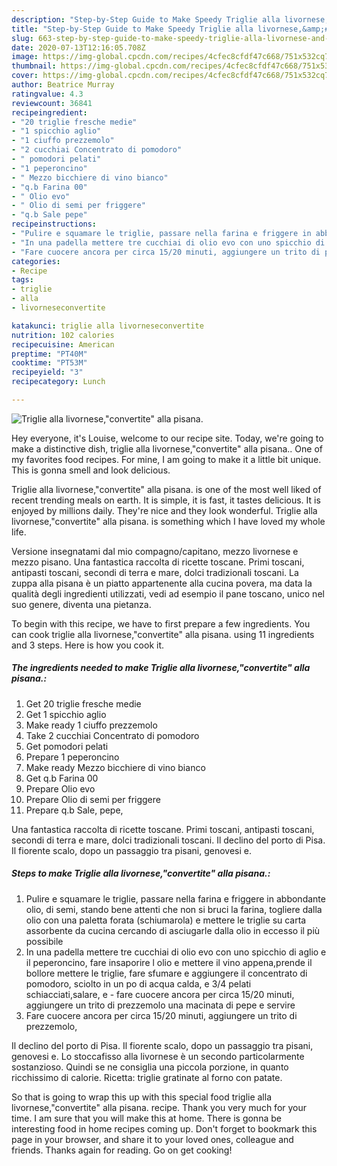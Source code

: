 ```yaml
---
description: "Step-by-Step Guide to Make Speedy Triglie alla livornese,&amp;#34;convertite&amp;#34; alla pisana."
title: "Step-by-Step Guide to Make Speedy Triglie alla livornese,&amp;#34;convertite&amp;#34; alla pisana."
slug: 663-step-by-step-guide-to-make-speedy-triglie-alla-livornese-and-34-convertite-and-34-alla-pisana
date: 2020-07-13T12:16:05.708Z
image: https://img-global.cpcdn.com/recipes/4cfec8cfdf47c668/751x532cq70/triglie-alla-livorneseconvertite-alla-pisana-recipe-main-photo.jpg
thumbnail: https://img-global.cpcdn.com/recipes/4cfec8cfdf47c668/751x532cq70/triglie-alla-livorneseconvertite-alla-pisana-recipe-main-photo.jpg
cover: https://img-global.cpcdn.com/recipes/4cfec8cfdf47c668/751x532cq70/triglie-alla-livorneseconvertite-alla-pisana-recipe-main-photo.jpg
author: Beatrice Murray
ratingvalue: 4.3
reviewcount: 36841
recipeingredient:
- "20 triglie fresche medie"
- "1 spicchio aglio"
- "1 ciuffo prezzemolo"
- "2 cucchiai Concentrato di pomodoro"
- " pomodori pelati"
- "1 peperoncino"
- " Mezzo bicchiere di vino bianco"
- "q.b Farina 00"
- " Olio evo"
- " Olio di semi per friggere"
- "q.b Sale pepe"
recipeinstructions:
- "Pulire e squamare le triglie, passare nella farina e friggere in abbondante olio, di semi, stando bene attenti che non si bruci la farina, togliere dalla olio con una paletta forata (schiumarola) e mettere le triglie su carta assorbente da cucina cercando di asciugarle dalla olio in eccesso il più possibile"
- "In una padella mettere tre cucchiai di olio evo con uno spicchio di aglio e il peperoncino, fare insaporire l olio e mettere il vino appena,prende il bollore mettere le triglie, fare sfumare e aggiungere il concentrato di pomodoro, sciolto in un po di acqua calda, e 3/4 pelati schiacciati,salare, e  fare cuocere ancora per circa 15/20 minuti, aggiungere un trito di prezzemolo una macinata di pepe e servire"
- "Fare cuocere ancora per circa 15/20 minuti, aggiungere un trito di prezzemolo,"
categories:
- Recipe
tags:
- triglie
- alla
- livorneseconvertite

katakunci: triglie alla livorneseconvertite 
nutrition: 102 calories
recipecuisine: American
preptime: "PT40M"
cooktime: "PT53M"
recipeyield: "3"
recipecategory: Lunch

---
```



![Triglie alla livornese,&#34;convertite&#34; alla pisana.](https://img-global.cpcdn.com/recipes/4cfec8cfdf47c668/751x532cq70/triglie-alla-livorneseconvertite-alla-pisana-recipe-main-photo.jpg)

Hey everyone, it's Louise, welcome to our recipe site. Today, we're going to make a distinctive dish, triglie alla livornese,&#34;convertite&#34; alla pisana.. One of my favorites food recipes. For mine, I am going to make it a little bit unique. This is gonna smell and look delicious.

Triglie alla livornese,&#34;convertite&#34; alla pisana. is one of the most well liked of recent trending meals on earth. It is simple, it is fast, it tastes delicious. It is enjoyed by millions daily. They're nice and they look wonderful. Triglie alla livornese,&#34;convertite&#34; alla pisana. is something which I have loved my whole life.

Versione insegnatami dal mio compagno/capitano, mezzo livornese e mezzo pisano. Una fantastica raccolta di ricette toscane. Primi toscani, antipasti toscani, secondi di terra e mare, dolci tradizionali toscani. La zuppa alla pisana è un piatto appartenente alla cucina povera, ma data la qualità degli ingredienti utilizzati, vedi ad esempio il pane toscano, unico nel suo genere, diventa una pietanza.


To begin with this recipe, we have to first prepare a few ingredients. You can cook triglie alla livornese,&#34;convertite&#34; alla pisana. using 11 ingredients and 3 steps. Here is how you cook it.

<!--inarticleads1-->

##### The ingredients needed to make Triglie alla livornese,&#34;convertite&#34; alla pisana.:

1. Get 20 triglie fresche medie
1. Get 1 spicchio aglio
1. Make ready 1 ciuffo prezzemolo
1. Take 2 cucchiai Concentrato di pomodoro
1. Get  pomodori pelati
1. Prepare 1 peperoncino
1. Make ready  Mezzo bicchiere di vino bianco
1. Get q.b Farina 00
1. Prepare  Olio evo
1. Prepare  Olio di semi per friggere
1. Prepare q.b Sale, pepe,


Una fantastica raccolta di ricette toscane. Primi toscani, antipasti toscani, secondi di terra e mare, dolci tradizionali toscani. Il declino del porto di Pisa. Il fiorente scalo, dopo un passaggio tra pisani, genovesi e. 

<!--inarticleads2-->

##### Steps to make Triglie alla livornese,&#34;convertite&#34; alla pisana.:

1. Pulire e squamare le triglie, passare nella farina e friggere in abbondante olio, di semi, stando bene attenti che non si bruci la farina, togliere dalla olio con una paletta forata (schiumarola) e mettere le triglie su carta assorbente da cucina cercando di asciugarle dalla olio in eccesso il più possibile
1. In una padella mettere tre cucchiai di olio evo con uno spicchio di aglio e il peperoncino, fare insaporire l olio e mettere il vino appena,prende il bollore mettere le triglie, fare sfumare e aggiungere il concentrato di pomodoro, sciolto in un po di acqua calda, e 3/4 pelati schiacciati,salare, e  - fare cuocere ancora per circa 15/20 minuti, aggiungere un trito di prezzemolo una macinata di pepe e servire
1. Fare cuocere ancora per circa 15/20 minuti, aggiungere un trito di prezzemolo,


Il declino del porto di Pisa. Il fiorente scalo, dopo un passaggio tra pisani, genovesi e. Lo stoccafisso alla livornese è un secondo particolarmente sostanzioso. Quindi se ne consiglia una piccola porzione, in quanto ricchissimo di calorie. Ricetta: triglie gratinate al forno con patate. 

So that is going to wrap this up with this special food triglie alla livornese,&#34;convertite&#34; alla pisana. recipe. Thank you very much for your time. I am sure that you will make this at home. There is gonna be interesting food in home recipes coming up. Don't forget to bookmark this page in your browser, and share it to your loved ones, colleague and friends. Thanks again for reading. Go on get cooking!
